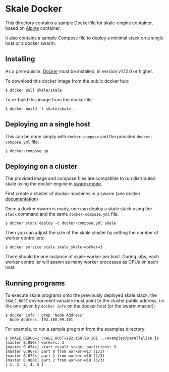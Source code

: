 # Skale Docker

This directory contains a sample Dockerfile for skale-engine container, based on [Alpine](https://hub.docker.com/_/alpine/) container. 

It also contains a sample Compose file to deploy a minimal stack on a single host or a docker swarm.

## Installing

As a prerequisite, [Docker](https://docker.com) must be installed, in version v1.12.0 or higher.

To download this docker image from the public docker hub:

	$ docker pull skale/skale

To re-build this image from the dockerfile:

	$ docker build -t skale/skale .

## Deploying on a single host

This can be done simply with `docker-compose` and the provided `docker-compose.yml` file:

	$ docker-compose up

## Deploying on a cluster

The provided image and compose files are compatible to run distributed skale using the docker engine in [swarm mode](https://docs.docker.com/engine/swarm/).

First create a cluster of docker machines in a swarm (see docker [documentation](https://docs.docker.com/engine/swarm/swarm-tutorial/create-swarm/))

Once a docker swarm is ready, one can deploy a skale stack using the `stack` command and the same `docker-compose.yml` file:

	$ docker stack deploy -c docker-compose.yml skale

Then you can adjust the size of the skale cluster by setting the number of worker controllers:

	$ docker service scale skale_skale-worker=3

There should be one instance of skale-worker per host. During jobs, each worker controller will spawn as many worker processes as CPUs on each host.

## Running programs

To execute skale programs onto the previously deployed skale stack, the `SKALE_HOST` environment variable must point to the cluster public address, i.e the one given by `docker info` on the docker host (or the swarm master): 

	$ docker info | grep 'Node Address'
	  Node Address: 192.168.99.101

For example, to run a sample program from the examples directory:

	$ SKALE_DEBUG=2 SKALE_HOST=192.168.99.101 ../examples/parallelize.js
	[master 0.050s] workers: 3
	[master 0.054s] start result stage, partitions: 3
	[master 0.067s] part 0 from worker-w17 (1/3)
	[master 0.075s] part 1 from worker-w18 (2/3)
	[master 0.080s] part 2 from worker-w19 (3/3)
	[ 1, 2, 3, 4, 5 ]
